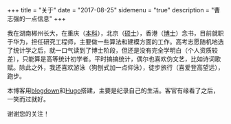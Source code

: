 +++
title = "关于"
date = "2017-08-25"
sidemenu = "true"
description = "曹志强的一点信息"
+++

我在湖南郴州长大，在重庆（[本科](http://www.cqu.edu.cn/v1/)），北京（[硕士](http://www.bnu.edu.cn)），香港（[博士](http://www.ust.hk/zh-hant/)）念书，目前就职于华为，担任研究工程师，主要做一些算法和建模方面的工作。高考志愿随机地选了统计学之后，就一口气读到了博士阶段，但还是没有完全学明白（个人资质较差），只能算是高等统计初学者。平时搞搞统计，偶尔也喜欢伪文艺，比如诗词歌赋。除此之外，我还喜欢游泳（狗刨式加一点仰泳），徒步旅行（喜爱登高望远），跑步。

本博客用[blogdown](https://github.com/rstudio/blogdown)和[Hugo](https://gohugo.io)搭建，主要是纪录自己的生活。客官有缘看了之后，一笑而过就好。

谢谢您的关注！
